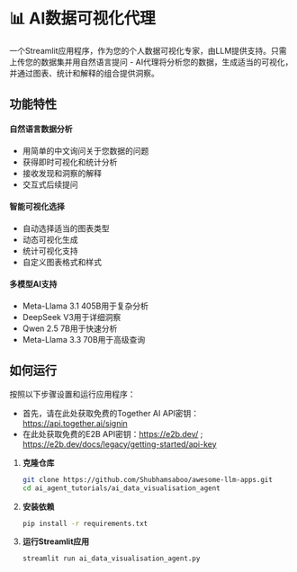 # 📊 AI数据可视化代理
一个Streamlit应用程序，作为您的个人数据可视化专家，由LLM提供支持。只需上传您的数据集并用自然语言提问 - AI代理将分析您的数据，生成适当的可视化，并通过图表、统计和解释的组合提供洞察。

## 功能特性
#### 自然语言数据分析
- 用简单的中文询问关于您数据的问题
- 获得即时可视化和统计分析
- 接收发现和洞察的解释
- 交互式后续提问

#### 智能可视化选择
- 自动选择适当的图表类型
- 动态可视化生成
- 统计可视化支持
- 自定义图表格式和样式

#### 多模型AI支持
- Meta-Llama 3.1 405B用于复杂分析
- DeepSeek V3用于详细洞察
- Qwen 2.5 7B用于快速分析
- Meta-Llama 3.3 70B用于高级查询

## 如何运行

按照以下步骤设置和运行应用程序：
- 首先，请在此处获取免费的Together AI API密钥：https://api.together.ai/signin
- 在此处获取免费的E2B API密钥：https://e2b.dev/ ; https://e2b.dev/docs/legacy/getting-started/api-key

1. **克隆仓库**
   ```bash
   git clone https://github.com/Shubhamsaboo/awesome-llm-apps.git
   cd ai_agent_tutorials/ai_data_visualisation_agent
   ```
2. **安装依赖**
    ```bash
    pip install -r requirements.txt
    ```
3. **运行Streamlit应用**
    ```bash
    streamlit run ai_data_visualisation_agent.py
    ```

